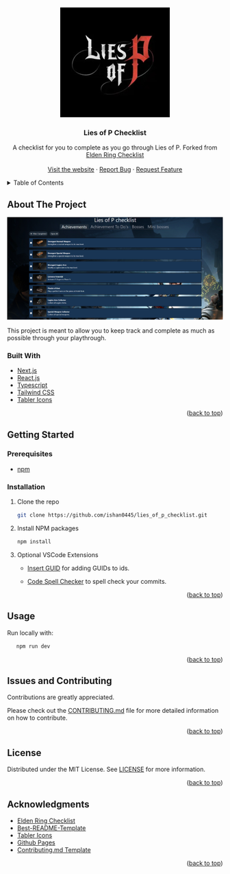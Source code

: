<div id="top"></div>
<!-- PROJECT LOGO -->
<br />
<div align="center">
  <a href="https://ishan0445.github.io/lies_of_p_checklist/">
    <img src="public/android-chrome-256x256.png" alt="Logo" width="256" height="256">
  </a>

<h3 align="center">Lies of P Checklist</h3>

  <p align="center">
    A checklist for you to complete as you go through Lies of P. Forked from <a href="https://github.com/Gobluebro/Elden-Ring-Checklist">Elden Ring Checklist</a>
    <br />
    <br />
    <a href="https://ishan0445.github.io/lies_of_p_checklist/">Visit the website</a>
    ·
    <a href="https://github.com/ishan0445/lies_of_p_checklist/issues">Report Bug</a>
    ·
    <a href="https://github.com/ishan0445/lies_of_p_checklist/issues">Request Feature</a>
  </p>
</div>

<!-- TABLE OF CONTENTS -->
<details>
  <summary>Table of Contents</summary>
  <ol>
    <li>
      <a href="#about-the-project">About The Project</a>
      <ul>
        <li><a href="#built-with">Built With</a></li>
      </ul>
    </li>
    <li>
      <a href="#getting-started">Getting Started</a>
      <ul>
        <li><a href="#prerequisites">Prerequisites</a></li>
        <li><a href="#installation">Installation</a></li>
      </ul>
    </li>
    <li><a href="#usage">Usage</a></li>
    <li><a href="#license">License</a></li>
    <li><a href="#contact">Contact</a></li>
    <li><a href="#acknowledgments">Acknowledgments</a></li>
  </ol>
</details>

<!-- ABOUT THE PROJECT -->

## About The Project

<a href="https://ishan0445.github.io/lies_of_p_checklist/">
  <img src="https://raw.githubusercontent.com/ishan0445/lies_of_p_checklist/master/public/README/2024-01-07-LiesOfPChecklist.png" alt="Website Screenshot" title="Website Screenshot">
</a>

This project is meant to allow you to keep track and complete as much as possible through your playthrough.

### Built With

- [Next.js](https://nextjs.org/)
- [React.js](https://reactjs.org/)
- [Typescript](https://www.typescriptlang.org/)
- [Tailwind CSS](https://tailwindcss.com/)
- [Tabler Icons](https://github.com/tabler/tabler-icons)

<p align="right">(<a href="#top">back to top</a>)</p>

<!-- GETTING STARTED -->

## Getting Started

### Prerequisites

- [npm](https://nodejs.org/en/download/package-manager/)

### Installation

1. Clone the repo
   ```sh
   git clone https://github.com/ishan0445/lies_of_p_checklist.git
   ```
2. Install NPM packages
   ```sh
   npm install
   ```
3. Optional VSCode Extensions

   - [Insert GUID](https://marketplace.visualstudio.com/items?itemName=heaths.vscode-guid) for adding GUIDs to ids.

   - [Code Spell Checker](https://marketplace.visualstudio.com/items?itemName=streetsidesoftware.code-spell-checker) to spell check your commits.

<p align="right">(<a href="#top">back to top</a>)</p>

<!-- USAGE EXAMPLES -->

## Usage

Run locally with:

```sh
   npm run dev
```

<p align="right">(<a href="#top">back to top</a>)</p>

<!-- CONTRIBUTING -->

## Issues and Contributing

Contributions are greatly appreciated.

Please check out the [CONTRIBUTING.md](https://github.com/ishan0445/lies_of_p_checklist/blob/master/CONTRIBUTING.md) file for more detailed information on how to contribute.

<p align="right">(<a href="#top">back to top</a>)</p>

<!-- LICENSE -->

## License

Distributed under the MIT License. See [LICENSE](https://github.com/ishan0445/lies_of_p_checklist/blob/master/LICENSE) for more information.

<p align="right">(<a href="#top">back to top</a>)</p>

<!-- ACKNOWLEDGMENTS -->

## Acknowledgments
- [Elden Ring Checklist](https://github.com/Gobluebro/Elden-Ring-Checklist)
- [Best-README-Template](https://github.com/othneildrew/Best-README-Template)
- [Tabler Icons](https://github.com/tabler/tabler-icons)
- [Github Pages](https://pages.github.com/)
- [Contributing.md Template](https://github.com/necolas/issue-guidelines)

<p align="right">(<a href="#top">back to top</a>)</p>
